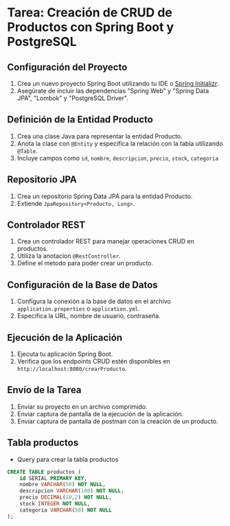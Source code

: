 # Tarea: Creación de CRUD de Productos con Spring Boot y PostgreSQL

## Configuración del Proyecto

1. Crea un nuevo proyecto Spring Boot utilizando tu IDE o [Spring Initializr](https://start.spring.io/).
2. Asegúrate de incluir las dependencias "Spring Web" y "Spring Data JPA", "Lombok" y "PostgreSQL Driver".

## Definición de la Entidad Producto

1. Crea una clase Java para representar la entidad Producto.
2. Anota la clase con `@Entity` y especifica la relación con la tabla utilizando `@Table`.
3. Incluye campos como `id`, `nombre`, `descripcion`, `precio`, `stock`, `categoria`

## Repositorio JPA

1. Crea un repositorio Spring Data JPA para la entidad Producto.
2. Extiende `JpaRepository<Producto, Long>`.

## Controlador REST

1. Crea un controlador REST para manejar operaciones CRUD en productos.
2. Utiliza la anotacion `@RestController`.
3. Define el metodo para poder crear un producto.

## Configuración de la Base de Datos

1. Configura la conexión a la base de datos en el archivo `application.properties` o `application.yml`.
2. Especifica la URL, nombre de usuario, contraseña.

## Ejecución de la Aplicación

1. Ejecuta tu aplicación Spring Boot.
2. Verifica que los endpoints CRUD estén disponibles en `http://localhost:8080/crearProducto`.

## Envío de la Tarea

1. Enviar su proyecto en un archivo comprimido.
2. Enviar captura de pantalla de la ejecución de la aplicación.
3. Enviar captura de pantalla de postman con la creación de un producto.

## Tabla productos

- Query para crear la tabla productos

```sql
CREATE TABLE productos (
    id SERIAL PRIMARY KEY,
    nombre VARCHAR(50) NOT NULL,
    descripcion VARCHAR(100) NOT NULL,
    precio DECIMAL(10,2) NOT NULL,
    stock INTEGER NOT NULL,
    categoria VARCHAR(50) NOT NULL
);
``` 